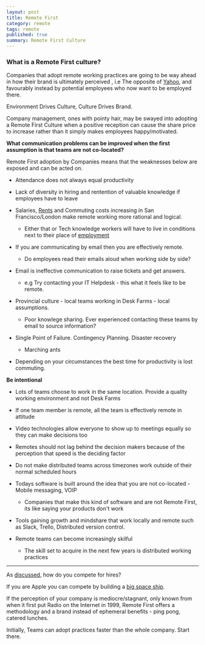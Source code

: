 ```yaml
---
layout: post
title: Remote First
category: remote
tags: remote
published: true
summary: Remote First Culture
---
```


### What is a Remote First culture?

Companies that adopt remote working practices are going to be way ahead in how their brand is ultimately perceived , i.e The opposite of [Yahoo](http://allthingsd.com/20130222/physically-together-heres-the-internal-yahoo-no-work-from-home-memo-which-extends-beyond-remote-workers/), and favourably instead by potential employees who now want to be employed there.

Environment Drives Culture, Culture Drives Brand.

Company management, ones with pointy hair, may be swayed into adopting a Remote First Culture when a positive reception can cause the share price to increase rather than it simply makes employees happy/motivated.

**What communication problems can be improved when the first assumption is that teams are not co-located?**

Remote First adoption by Companies means that the weaknesses below are exposed and can be acted on.

* Attendance does not always equal productivity

* Lack of diversity in hiring and rentention of valuable knowledge if employees have to leave
  
* Salaries, [Rents](https://www.zumper.com/blog/2015/03/san-francisco-rent-prices-continue-rapid-rise-february/) and Commuting costs increasing in San Francisco/London make remote working more rational and logical.
  * Either that or Tech knowledge workers will have to live in conditions next to their place of [employment](https://www.apple.com/supplier-responsibility/progress-report/)
 
* If you are communicating by email then you are effectively remote. 
  * Do employees read their emails aloud when working side by side?

* Email is ineffective communication to raise tickets and get answers.
  * e.g Try contacting your IT Helpdesk - this what it feels like to be remote.

* Provincial culture - local teams working in Desk Farms - local assumptions.
  * Poor knowlege sharing. Ever experienced contacting these teams by email to source information? 

* Single Point of Failure. Contingency Planning. Disaster recovery
  * Marching ants 
 
* Depending on your circumstances the best time for productivity is lost commuting.

**Be intentional**

* Lots of teams choose to work in the same location. Provide a quality working environment and not Desk Farms

* If one team member is remote, all the team is effectively remote in attitude

* Video technologies allow everyone to show up to meetings equally so they can make decisions too

* Remotes should not lag behind the decision makers because of the perception that speed is the deciding factor

* Do not make distributed teams across timezones work outside of their normal scheduled hours

* Todays software is built around the idea that you are not co-located - Mobile messaging, VOIP
  * Companies that make this kind of software and are not Remote First, its like saying your products don't work

* Tools gaining growth and mindshare that work locally and remote such as Slack, Trello, Distributed version control.

* Remote teams can become increasingly skilful
  * The skill set to acquire in the next few years is distributed working practices
  
___

As [discussed](/facebook/2015/04/05/Facebook-openplan/), how do you compete for hires?

If you are Apple you can compete by building a [big space ship](http://www.cupertino.org/index.aspx?page=1107).

If the perception of your company is mediocre/stagnant, only known from when it first put Radio on the Internet in 1999, Remote First offers a methodology and a brand instead of ephemeral benefits - ping pong, catered lunches.

Initially, Teams can adopt practices faster than the whole company. Start there.
